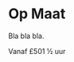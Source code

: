 # Op Maat

<span class="lead">Bla bla bla.</span>

Vanaf <span class="price">£50</span><span class="duration">1 &frac12; uur</span>
